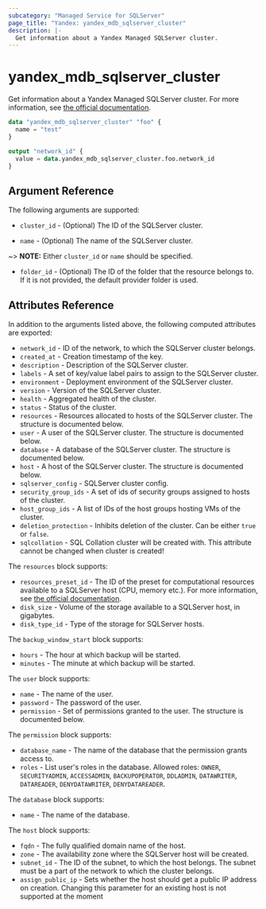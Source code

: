 ```yaml
---
subcategory: "Managed Service for SQLServer"
page_title: "Yandex: yandex_mdb_sqlserver_cluster"
description: |-
  Get information about a Yandex Managed SQLServer cluster.
---
```



# yandex_mdb_sqlserver_cluster




Get information about a Yandex Managed SQLServer cluster. For more information, see [the official documentation](https://cloud.yandex.com/docs/managed-sqlserver/).

```terraform
data "yandex_mdb_sqlserver_cluster" "foo" {
  name = "test"
}

output "network_id" {
  value = data.yandex_mdb_sqlserver_cluster.foo.network_id
}
```

## Argument Reference

The following arguments are supported:

* `cluster_id` - (Optional) The ID of the SQLServer cluster.

* `name` - (Optional) The name of the SQLServer cluster.

~> **NOTE:** Either `cluster_id` or `name` should be specified.

* `folder_id` - (Optional) The ID of the folder that the resource belongs to. If it is not provided, the default provider folder is used.

## Attributes Reference

In addition to the arguments listed above, the following computed attributes are exported:

* `network_id` - ID of the network, to which the SQLServer cluster belongs.
* `created_at` - Creation timestamp of the key.
* `description` - Description of the SQLServer cluster.
* `labels` - A set of key/value label pairs to assign to the SQLServer cluster.
* `environment` - Deployment environment of the SQLServer cluster.
* `version` - Version of the SQLServer cluster.
* `health` - Aggregated health of the cluster.
* `status` - Status of the cluster.
* `resources` - Resources allocated to hosts of the SQLServer cluster. The structure is documented below.
* `user` - A user of the SQLServer cluster. The structure is documented below.
* `database` - A database of the SQLServer cluster. The structure is documented below.
* `host` - A host of the SQLServer cluster. The structure is documented below.
* `sqlserver_config` - SQLServer cluster config.
* `security_group_ids` - A set of ids of security groups assigned to hosts of the cluster.
* `host_group_ids` - A list of IDs of the host groups hosting VMs of the cluster.
* `deletion_protection` - Inhibits deletion of the cluster. Can be either `true` or `false`.
* `sqlcollation` - SQL Collation cluster will be created with. This attribute cannot be changed when cluster is created!

The `resources` block supports:

* `resources_preset_id` - The ID of the preset for computational resources available to a SQLServer host (CPU, memory etc.). For more information, see [the official documentation](https://cloud.yandex.com/docs/managed-sqlserver/concepts/instance-types).
* `disk_size` - Volume of the storage available to a SQLServer host, in gigabytes.
* `disk_type_id` - Type of the storage for SQLServer hosts.

The `backup_window_start` block supports:

* `hours` - The hour at which backup will be started.
* `minutes` - The minute at which backup will be started.

The `user` block supports:

* `name` - The name of the user.
* `password` - The password of the user.
* `permission` - Set of permissions granted to the user. The structure is documented below.

The `permission` block supports:

* `database_name` - The name of the database that the permission grants access to.
* `roles` - List user's roles in the database. Allowed roles: `OWNER`, `SECURITYADMIN`, `ACCESSADMIN`, `BACKUPOPERATOR`, `DDLADMIN`, `DATAWRITER`, `DATAREADER`, `DENYDATAWRITER`, `DENYDATAREADER`.

The `database` block supports:

* `name` - The name of the database.

The `host` block supports:

* `fqdn` - The fully qualified domain name of the host.
* `zone` - The availability zone where the SQLServer host will be created.
* `subnet_id` - The ID of the subnet, to which the host belongs. The subnet must be a part of the network to which the cluster belongs.
* `assign_public_ip` - Sets whether the host should get a public IP address on creation. Changing this parameter for an existing host is not supported at the moment
